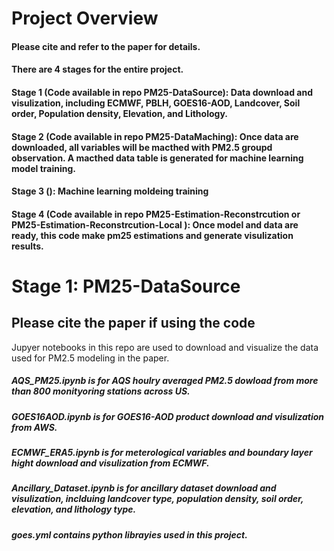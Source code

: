 
# Project Overview 
#### Please cite and refer to the paper for details.
#### There are 4 stages for the entire project.
#### Stage 1 (Code available in repo PM25-DataSource): Data download and visulization, including ECMWF, PBLH, GOES16-AOD, Landcover, Soil order, Population density, Elevation, and Lithology.
#### Stage 2 (Code available in repo PM25-DataMaching): Once data are downloaded, all variables will be macthed with PM2.5 groupd observation. A macthed data table is generated for machine learning model training.
#### Stage 3 (): Machine learning moldeing training
#### Stage 4 (Code available in repo PM25-Estimation-Reconstrcution or PM25-Estimation-Reconstrcution-Local ): Once model and data are ready, this code make pm25 estimations and generate visulization results.

# Stage 1: PM25-DataSource
## Please cite the paper if using the code
Jupyer notebooks in this repo are used to download and visualize the data used for PM2.5 modeling in the paper.
##### AQS_PM25.ipynb is for AQS houlry averaged PM2.5 dowload from more than 800 monityoring stations across US.
##### GOES16AOD.ipynb is for GOES16-AOD product download and visulization from AWS.
##### ECMWF_ERA5.ipynb is for meterological variables and boundary layer hight download and visulization from ECMWF.
##### Ancillary_Dataset.ipynb is for ancillary dataset download and visulization, inclduing landcover type, population density, soil order, elevation, and lithology type.
##### goes.yml contains python librayies used in this project.

